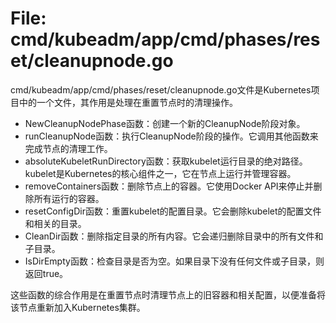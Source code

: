 # File: cmd/kubeadm/app/cmd/phases/reset/cleanupnode.go

cmd/kubeadm/app/cmd/phases/reset/cleanupnode.go文件是Kubernetes项目中的一个文件，其作用是处理在重置节点时的清理操作。

- NewCleanupNodePhase函数：创建一个新的CleanupNode阶段对象。
- runCleanupNode函数：执行CleanupNode阶段的操作。它调用其他函数来完成节点的清理工作。
- absoluteKubeletRunDirectory函数：获取kubelet运行目录的绝对路径。kubelet是Kubernetes的核心组件之一，它在节点上运行并管理容器。
- removeContainers函数：删除节点上的容器。它使用Docker API来停止并删除所有运行的容器。
- resetConfigDir函数：重置kubelet的配置目录。它会删除kubelet的配置文件和相关的目录。
- CleanDir函数：删除指定目录的所有内容。它会递归删除目录中的所有文件和子目录。
- IsDirEmpty函数：检查目录是否为空。如果目录下没有任何文件或子目录，则返回true。

这些函数的综合作用是在重置节点时清理节点上的旧容器和相关配置，以便准备将该节点重新加入Kubernetes集群。

